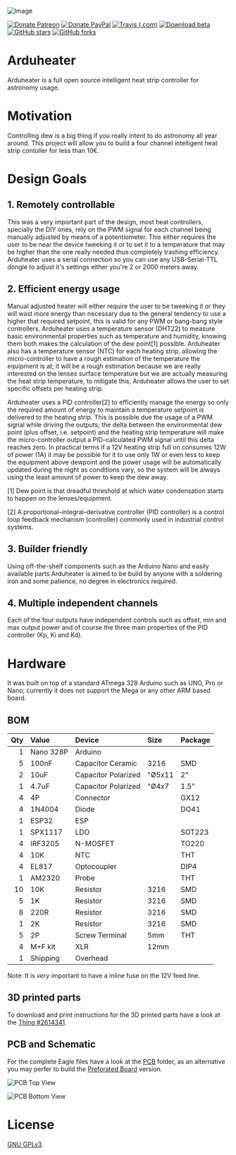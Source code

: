 ![Image](https://github.com/jbrazio/arduheater/blob/master/doc/wiki/logo.png)

[![Donate Patreon](https://img.shields.io/badge/Donate-Patreon-blue.svg?style=for-the-badge)](https://www.patreon.com/join/jbrazio?)
[![Donate PayPal](https://img.shields.io/badge/Donate-Paypal-blue.svg?style=for-the-badge)](https://www.paypal.com/cgi-bin/webscr?cmd=_s-xclick&hosted_button_id=D5XZ7QFLP8LXE)
[![Travis (.com)](https://img.shields.io/travis/com/jbrazio/arduheater.svg?style=for-the-badge)](https://travis-ci.com/jbrazio/arduheater)
[![Download beta](https://img.shields.io/github/release-pre/jbrazio/arduheater.svg?style=for-the-badge)](https://github.com/jbrazio/arduheater/archive/master.zip)
[![GitHub stars](https://img.shields.io/github/stars/jbrazio/arduheater.svg?style=for-the-badge)](https://github.com/jbrazio/arduheater/stargazers)
[![GitHub forks](https://img.shields.io/github/forks/jbrazio/arduheater.svg?style=for-the-badge)](https://github.com/jbrazio/arduheater/network)


# Arduheater
Arduheater is a full open source intelligent heat strip controller for astronomy usage.


# Motivation
Controlling dew is a big thing if you really intent to do astronomy all year around.
This project will allow you to build a four channel intelligent heat strip contoller for less than 10€.


# Design Goals

## 1. Remotely controllable
This was a very important part of the design, most heat controllers, specially the DIY ones, rely on the PWM signal for each channel being manually adjusted by means of a potentiometer. This either requires the user to be near the device tweeking it or to set it to a temperature that may be higher than the one really needed thus completely trashing efficiency. Arduheater uses a serial connection so you can use any USB-Serial-TTL dongle to adjust it's settings either you're 2 or 2000 meters away.

## 2. Efficient energy usage
Manual adjusted heater will either require the user to be tweeking it or they will wast more energy than necessary due to the general tendency to use a higher that required setpoint, this is valid for any PWM or bang-bang style controllers. Arduheater uses a temperature sensor (DHT22) to measure basic environmental properties such as temperature and humidity, knowing them both makes the calculation of the dew point[1] possible. Arduheater also has a temperature sensor (NTC) for each heating strip, allowing the micro-controller to have a rough estimation of the temperature the equipment is at; it will be a rough estimation because we are really interested on the lenses surface temperature but we are actually measuring the heat strip temperature, to mitigate this, Arduheater allows the user to set specific offsets per heating strip.

Arduheater uses a PID controller[2] to efficiently manage the energy so only the required amount of energy to maintain a temperature setpoint is delivered to the heating strip. This is possible due the usage of a PWM signal while driving the outputs; the delta between the environmental dew point (plus offset, i.e. setpoint) and the heating strip temperature will make the micro-controller output a PID-calculated PWM signal until this delta reaches zero. In practical terms if a 12V heating strip full on consumes 12W of power (1A) it may be possible for it to use only 1W or even less to keep the equipment above dewpoint and the power usage will be automatically updated during the night as conditions vary, so the system will be always using the least amount of power to keep the dew away.

[1] Dew point is that dreadful threshold at which water condensation starts to happen on the lenses/equipment.

[2] A proportional–integral–derivative controller (PID controller) is a control loop feedback mechanism (controller) commonly used in industrial control systems.

## 3. Builder friendly
Using off-the-shelf components such as the Arduino Nano and easily available parts Arduheater is aimed to be build by anyone with a soldering iron and some patience, no degree in electronics required.

## 4. Multiple independent channels
Each of the four outputs have independent controls such as offset, min and max output power and of course the three main properties of the PID controller (Kp, Ki and Kd).


# Hardware
It was built on top of a standard ATmega 328 Arduino such as UNO, Pro or Nano; currently it does not support the Mega or any other ARM based board.

## BOM

Qty | Value | Device | Size | Package
---: | :--- | :--- | :--- | :---
1 | Nano 328P | Arduino |  |
5 | 100nF | Capacitor Ceramic | 3216 | SMD
2 | 10uF | Capacitor Polarized | "Ø5x11 |  2" | THT
1 | 4.7uF | Capacitor Polarized | "Ø4x7 |  1.5" | THT
4 | 4P | Connector |  | GX12
4 | 1N4004 | Diode |  | DO41
1 | ESP32 | ESP |  |
1 | SPX1117 | LDO |  | SOT223
4 | IRF3205 | N-MOSFET |  | TO220
4 | 10K | NTC |  | THT
4 | EL817 | Optocoupler |  | DIP4
1 | AM2320 | Probe |  | THT
10 | 10K | Resistor | 3216 | SMD
5 | 1K | Resistor | 3216 | SMD
8 | 220R | Resistor | 3216 | SMD
1 | 2K | Resistor | 3216 | SMD
5 | 2P | Screw Terminal | 5mm | THT
4 | M+F kit | XLR | 12mm |
1 | Shipping | Overhead |  |

Note: It is *very* important to have a inline fuse on the 12V feed line.

## 3D printed parts
To download and print instructions for the 3D printed parts have a look at the [Thing #2614341][2614341].

[2614341]: https://www.thingiverse.com/thing:2614341


## PCB and Schematic
For the complete Eagle files have a look at the [PCB](./doc/pcb/) folder, as an alternative you may perfer to build the [Preforated Board](./doc/prefboard/) version.

![PCB Top View](https://github.com/jbrazio/arduheater/blob/master/doc/pcb/arduheater-top.png)

![PCB Bottom View](https://github.com/jbrazio/arduheater/blob/master/doc/pcb/arduheater-bottom.png)


# License
[GNU GPLv3](./LICENSE).

